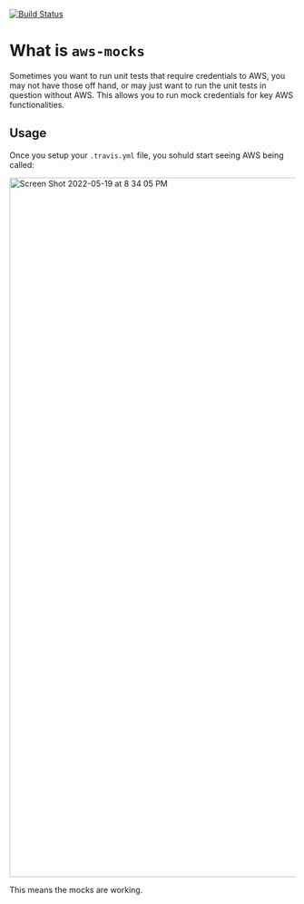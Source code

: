 [![Build Status](https://app.travis-ci.com/Montana/aws-mocks.svg?branch=master)](https://app.travis-ci.com/Montana/aws-mocks)

# What is `aws-mocks` 

Sometimes you want to run unit tests that require credentials to AWS, you may not have those off hand, or may just want to run the unit tests in question without AWS. This allows you to run mock credentials for key AWS functionalities. 

## Usage 

Once you setup your `.travis.yml` file, you sohuld start seeing AWS being called: 


<img width="1233" alt="Screen Shot 2022-05-19 at 8 34 05 PM" src="https://user-images.githubusercontent.com/20936398/169445359-15d16ec3-9a74-42ec-a171-edebbc7ad57b.png">

This means the mocks are working. 

